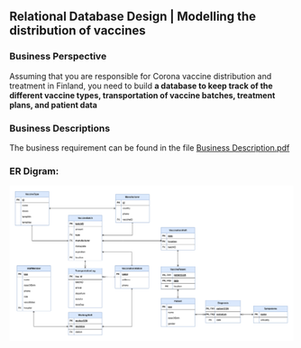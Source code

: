 ## Relational Database Design | Modelling the distribution of vaccines 
### Business Perspective 
Assuming that you are responsible for Corona vaccine distribution and treatment in Finland, you need to build **a database to keep track of the different vaccine types, transportation of vaccine batches, treatment plans, and patient data**

### Business Descriptions 
The business requirement can be found in the file [Business Description.pdf](https://github.com/Hannah-Abi/Database-Design---Vaccine-Distribution/blob/f082db171f53f5fdf5024e2f1371dbd8b7044244/Business%20Description.pdf)
### ER Digram:

![ERD_Vaccine](/ERD_vaccine.png)


